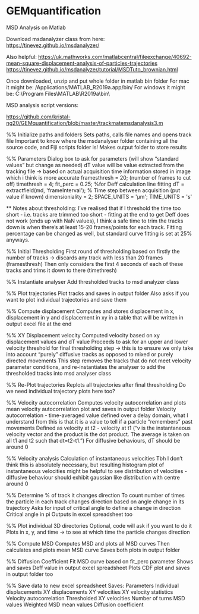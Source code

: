 # GEMquantification


MSD Analysis on Matlab

Download msdanalyzer class from here: https://tinevez.github.io/msdanalyzer/

Also helpful: 
https://uk.mathworks.com/matlabcentral/fileexchange/40692-mean-square-displacement-analysis-of-particles-trajectories
https://tinevez.github.io/msdanalyzer/tutorial/MSDTuto_brownian.html

Once downloaded, unzip and put whole folder in matlab bin folder 
For mac it might be: /Applications/MATLAB_R2019a.app/bin/
For windows it might be: C:\Program Files\MATLAB\R2019a\bin\

MSD analysis script versions:

https://github.com/kristal-ng20/GEMquantification/blob/master/trackmatemsdanalysis3.m


%% Initialize paths and folders
Sets paths, calls file names and opens track file
Important to know where the msdanalyser folder containing all the source code, and Fiji scripts folder is!
Makes output folder to store results

%% Parameters
Dialog box to ask for parameters (will show “standard values” but change as needed)
dT value will be value extracted from the tracking file -> based on actual acquisition time information stored in image which i think is more accurate
framesthresh = 20; (number of frames to cut off)
timethresh = 4;
fit_perc = 0.25; %for Deff calculation line fitting
dT = extractfield(md, 'frameInterval'); % Time step between acquisition (put value if known)
dimensioniality = 2;
SPACE_UNITS = 'µm';
TIME_UNITS = 's'

** Notes about thresholding: I’ve realised that if I threshold the time too short - i.e. tracks are trimmed too short - fitting at the end to get Deff does not work (ends up with NaN values), I think a safe time to trim the tracks down is when there’s at least 15-20 frames/points for each track. Fitting percentage can be changed as well, but standard curve fitting is set at 25% anyways. 

%% Initial Thresholding
First round of thresholding based on firstly the number of tracks -> discards any track with less than 20 frames (framesthresh)
Then only considers the first 4 seconds of each of these tracks and trims it down to there (timethresh)

%% Instantiate analyser
Add thresholded tracks to msd analyzer class

%% Plot trajectories
Plot tracks and saves in output folder
Also asks if you want to plot individual trajectories and save them

%% Compute displacement
Computes and stores displacement in x, displacement in y and displacement in xy in a table that will be written in output excel file at the end

%% XY Displacement velocity
Computed velocity based on xy displacement values and dT value 
Proceeds to ask for an upper and lower velocity threshold for final thresholding step -> this is to ensure we only take into account “purely” diffusive tracks as opposed to mixed or purely directed movements
This step removes the tracks that do not meet velocity parameter conditions, and re-instantiates the analyser to add the thresholded tracks into msd analyser class

%% Re-Plot trajectories
Replots all trajectories after final thresholding
Do we need individual trajectory plots here too?

%% Velocity autocorrelation
Computes velocity autocorrelation and plots mean velocity autocorrelation plot and saves in output folder
Velocity autocorrelation - time-averaged value defined over a delay domain, what I understand from this is that it is a value to tell if a particle “remembers” past movements
Defined as velocity at t2 - velocity at t1 (“v is the instantaneous velocity vector and the product is the dot product. The average is taken on all t1 and t2 such that dt=t2-t1.”)
For diffusive behaviours, dT should be around 0

%% Velocity analysis
Calculation of instantaneous velocities
Tbh I don’t think this is absolutely necessary, but resulting histogram plot of instantaneous velocities might be helpful to see distribution of velocities - diffusive behaviour should exhibit gaussian like distribution with centre around 0 

%% Determine % of track it changes direction
To count number of times the particle in each track changes direction based on angle change in its trajectory
Asks for input of critical angle to define a change in direction
Critical angle in pi 
Outputs in excel spreadsheet too

%% Plot individual 3D directories
Optional, code will ask if you want to do it
Plots in x, y, and time -> to see at which time the particle changes direction

%% Compute MSD
Computes MSD and plots all MSD curves
Then calculates and plots mean MSD curve
Saves both plots in output folder

%% Diffusion Coefficient
Fit MSD curve based on fit_perc parameter
Shows and saves Deff value in output excel spreadsheet
Plots CDF plot and saves in output folder too

%% Save data to new excel spreadsheet
Saves:
Parameters
Individual displacements
XY displacements
XY velocities
XY velocity statistics
Velocity autocorrelation
Thresholded XY velocities
Number of turns
MSD values
Weighted MSD mean values
Diffusion coefficient




